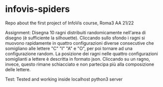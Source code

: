 # infovis-spiders
Repo about the first project of InfoVis course, Roma3 AA 21/22

Assignment:
Disegna 10 ragni distribuiti randomicamente nell'area di disegno (è sufficiente la silhouette).
Cliccando sullo sfondo i ragni si muovono rapidamente in quattro configurazioni diverse consecutive che
somigliano alle lettere "C" "I" "A" e "O", per poi tornare ad una configurazione random.
La posizione dei ragni nelle quattro configurazioni somiglianti a lettere è descritta in formato json.
Cliccando su un ragno, invece, questo rimane schiacciato e non partecipa più alla composizione delle lettere.

Test:
Tested and working inside localhost python3 server
